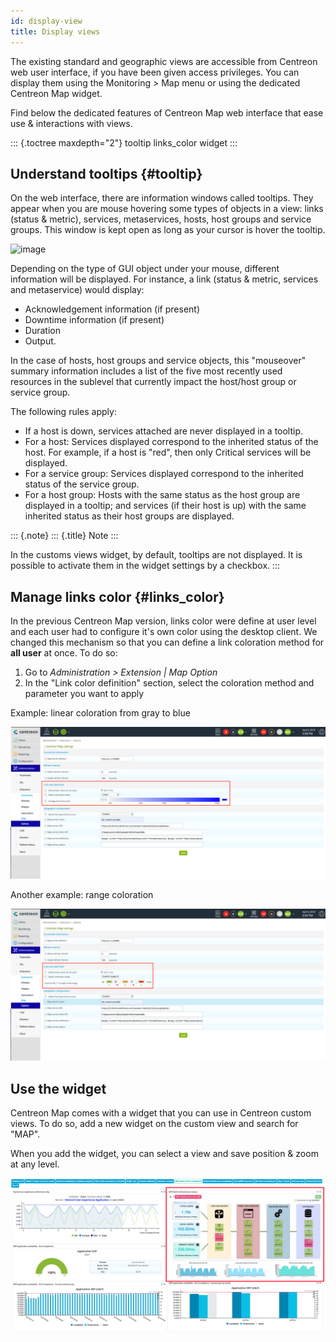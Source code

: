 ```yaml
---
id: display-view
title: Display views
---
```


The existing standard and geographic views are accessible from Centreon
web user interface, if you have been given access privileges. You can
display them using the Monitoring \> Map menu or using the dedicated
Centreon Map widget.

Find below the dedicated features of Centreon Map web interface that
ease use & interactions with views.

::: {.toctree maxdepth="2"}
tooltip links\_color widget
:::


## Understand tooltips {#tooltip}

On the web interface, there are information windows called tooltips.
They appear when you are mouse hovering some types of objects in a view:
links (status & metric), services, metaservices, hosts, host groups and
service groups. This window is kept open as long as your cursor is hover
the tooltip.

![image](assets//data-presentation/tooltips.gif)

Depending on the type of GUI object under your mouse, different
information will be displayed. For instance, a link (status & metric,
services and metaservice) would display:

-   Acknowledgement information (if present)
-   Downtime information (if present)
-   Duration
-   Output.

In the case of hosts, host groups and service objects, this
\"mouseover\" summary information includes a list of the five most
recently used resources in the sublevel that currently impact the
host/host group or service group.

The following rules apply:

-   If a host is down, services attached are never displayed in a
    tooltip.
-   For a host: Services displayed correspond to the inherited status of
    the host. For example, if a host is \"red\", then only Critical
    services will be displayed.
-   For a service group: Services displayed correspond to the inherited
    status of the service group.
-   For a host group: Hosts with the same status as the host group are
    displayed in a tooltip; and services (if their host is up) with the
    same inherited status as their host groups are displayed.

::: {.note}
::: {.title}
Note
:::

In the customs views widget, by default, tooltips are not displayed. It
is possible to activate them in the widget settings by a checkbox.
:::

## Manage links color {#links_color}

In the previous Centreon Map version, links color were define at user
level and each user had to configure it\'s own color using the desktop
client. We changed this mechanism so that you can define a link
coloration method for **all user** at once. To do so:

1.  Go to *Administration \> Extension \| Map Option*
2.  In the \"Link color definition\" section, select the coloration
    method and parameter you want to apply

Example: linear coloration from gray to blue

![image](../assets/data-presentation/links_color_1.png)

Another example: range coloration

![image](../assets/data-presentation/links_color_2.png)

## Use the widget

Centreon Map comes with a widget that you can use in Centreon custom
views. To do so, add a new widget on the custom view and search for
\"MAP\".

When you add the widget, you can select a view and save position & zoom
at any level.

![image](../assets/data-presentation/widget.png)
